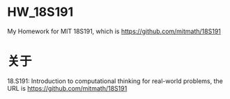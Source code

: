 # HW_18S191
My Homework for MIT 18S191, which is https://github.com/mitmath/18S191

# 关于
18.S191: Introduction to computational thinking for real-world problems, the URL is https://github.com/mitmath/18S191

